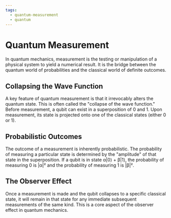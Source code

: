 ```yaml
---
tags:
  - quantum-measurement
  - quantum
---
```

# Quantum Measurement

In quantum mechanics, measurement is the testing or manipulation of a physical system to yield a numerical result. It is the bridge between the quantum world of probabilities and the classical world of definite outcomes.

## Collapsing the Wave Function
A key feature of quantum measurement is that it irrevocably alters the quantum state. This is often called the "collapse of the wave function." Before measurement, a qubit can exist in a superposition of 0 and 1. Upon measurement, its state is projected onto one of the classical states (either 0 or 1).

## Probabilistic Outcomes
The outcome of a measurement is inherently probabilistic. The probability of measuring a particular state is determined by the "amplitude" of that state in the superposition. If a qubit is in state α|0⟩ + β|1⟩, the probability of measuring 0 is |α|² and the probability of measuring 1 is |β|².

## The Observer Effect
Once a measurement is made and the qubit collapses to a specific classical state, it will remain in that state for any immediate subsequent measurements of the same kind. This is a core aspect of the observer effect in quantum mechanics.
